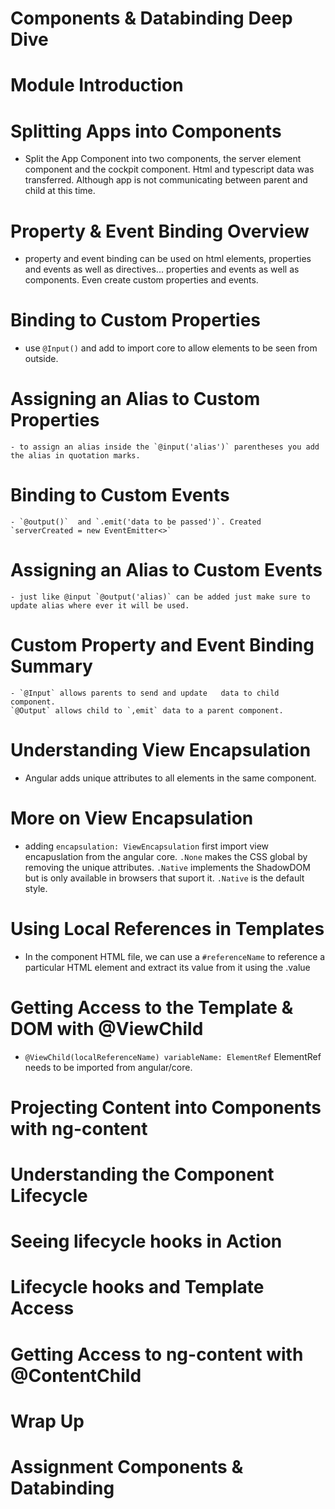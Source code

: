 # Components & Databinding Deep Dive

  # Module Introduction
  # Splitting Apps into Components
  - Split the App Component into two components, the server element component and the cockpit component. Html and typescript data was transferred. Although app is not communicating between parent and child at this time.
  # Property & Event Binding Overview
   - property and event binding can be used on html elements, properties and events as well as directives... properties and events as well as components. Even create custom properties and events.
  # Binding to Custom Properties
  -   use `@Input()` and add to import core to allow elements to be seen from outside.
  # Assigning an Alias to Custom Properties
    - to assign an alias inside the `@input('alias')` parentheses you add the alias in quotation marks.
  # Binding to Custom Events
    - `@output()`  and `.emit('data to be passed')`. Created `serverCreated = new EventEmitter<>`
  # Assigning an Alias to Custom Events
    - just like @input `@output('alias)` can be added just make sure to update alias where ever it will be used.
  # Custom Property and Event Binding Summary
    - `@Input` allows parents to send and update   data to child component.
    `@Output` allows child to `,emit` data to a parent component.
  # Understanding View Encapsulation
  - Angular adds unique attributes to all elements in the same component. 
  # More on View Encapsulation
  - adding `encapsulation: ViewEncapsulation` first import view encapuslation from the angular core. `.None` makes the CSS global by removing the unique attributes. `.Native` implements the ShadowDOM but is only available in browsers that suport it. `.Native` is the default style.
  # Using Local References in Templates
  - In the component HTML file, we can use a `#referenceName` to reference a particular HTML element and extract its value from it using the .value
  # Getting Access to the Template & DOM with @ViewChild
  - `@ViewChild(localReferenceName) variableName: ElementRef` ElementRef needs to be imported from angular/core.
  # Projecting Content into Components with ng-content
  # Understanding the Component Lifecycle
  # Seeing lifecycle hooks in Action
  # Lifecycle hooks and Template Access
  # Getting Access to ng-content with @ContentChild
  # Wrap Up
  # Assignment Components & Databinding
